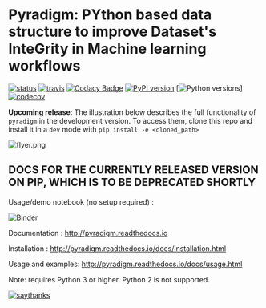 # Pyradigm: PYthon based data structure to improve Dataset's InteGrity in Machine learning workflows

[![status](http://joss.theoj.org/papers/c5c231486d699bca982ca7ebd9cf32d2/status.svg)](http://joss.theoj.org/papers/c5c231486d699bca982ca7ebd9cf32d2)
[![travis](https://travis-ci.org/raamana/pyradigm.svg?branch=master)](https://travis-ci.org/raamana/pyradigm.svg?branch=master)
[![Codacy Badge](https://api.codacy.com/project/badge/Grade/cffd80f290544e2e824011bfccf35ff8)](https://www.codacy.com/app/raamana/pyradigm?utm_source=github.com&amp;utm_medium=referral&amp;utm_content=raamana/pyradigm&amp;utm_campaign=Badge_Grade)
[![PyPI version](https://badge.fury.io/py/pyradigm.svg)](https://badge.fury.io/py/pyradigm)
[![Python versions](https://img.shields.io/badge/python-2.7%2C%203.5%2C%203.6-blue.svg)]
[![codecov](https://codecov.io/gh/raamana/pyradigm/branch/master/graph/badge.svg)](https://codecov.io/gh/raamana/pyradigm)


**Upcoming release**: The illustration below describes the full functionality of `pyradigm` in the development version. To access them, clone this repo and install it in a `dev` mode with `pip install -e <cloned_path>`

![flyer.png](docs/flyer.png)

## DOCS FOR THE CURRENTLY RELEASED VERSION ON PIP, WHICH IS TO BE DEPRECATED SHORTLY 

Usage/demo notebook (no setup required) :

[![Binder](https://mybinder.org/badge_logo.svg)](https://mybinder.org/v2/gh/raamana/pyradigm/master?filepath=docs%2Fusage.ipynb)


Documentation : http://pyradigm.readthedocs.io

Installation : http://pyradigm.readthedocs.io/docs/installation.html

Usage and examples: http://pyradigm.readthedocs.io/docs/usage.html

Note: requires Python 3 or higher. Python 2 is not supported.


[![saythanks](https://img.shields.io/badge/say-thanks-ff69b4.svg)](https://saythanks.io/to/raamana)

